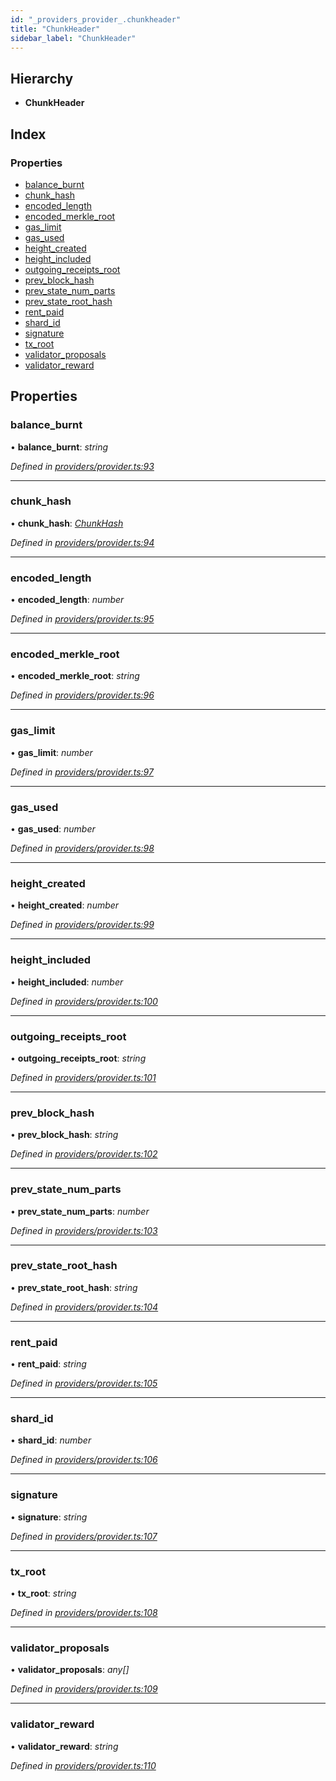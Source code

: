 ```yaml
---
id: "_providers_provider_.chunkheader"
title: "ChunkHeader"
sidebar_label: "ChunkHeader"
---
```


## Hierarchy

* **ChunkHeader**

## Index

### Properties

* [balance_burnt](_providers_provider_.chunkheader.md#balance_burnt)
* [chunk_hash](_providers_provider_.chunkheader.md#chunk_hash)
* [encoded_length](_providers_provider_.chunkheader.md#encoded_length)
* [encoded_merkle_root](_providers_provider_.chunkheader.md#encoded_merkle_root)
* [gas_limit](_providers_provider_.chunkheader.md#gas_limit)
* [gas_used](_providers_provider_.chunkheader.md#gas_used)
* [height_created](_providers_provider_.chunkheader.md#height_created)
* [height_included](_providers_provider_.chunkheader.md#height_included)
* [outgoing_receipts_root](_providers_provider_.chunkheader.md#outgoing_receipts_root)
* [prev_block_hash](_providers_provider_.chunkheader.md#prev_block_hash)
* [prev_state_num_parts](_providers_provider_.chunkheader.md#prev_state_num_parts)
* [prev_state_root_hash](_providers_provider_.chunkheader.md#prev_state_root_hash)
* [rent_paid](_providers_provider_.chunkheader.md#rent_paid)
* [shard_id](_providers_provider_.chunkheader.md#shard_id)
* [signature](_providers_provider_.chunkheader.md#signature)
* [tx_root](_providers_provider_.chunkheader.md#tx_root)
* [validator_proposals](_providers_provider_.chunkheader.md#validator_proposals)
* [validator_reward](_providers_provider_.chunkheader.md#validator_reward)

## Properties

###  balance_burnt

• **balance_burnt**: *string*

*Defined in [providers/provider.ts:93](https://github.com/nearprotocol/nearlib/blob/b8cdef5/src.ts/providers/provider.ts#L93)*

___

###  chunk_hash

• **chunk_hash**: *[ChunkHash](../modules/_providers_provider_.md#chunkhash)*

*Defined in [providers/provider.ts:94](https://github.com/nearprotocol/nearlib/blob/b8cdef5/src.ts/providers/provider.ts#L94)*

___

###  encoded_length

• **encoded_length**: *number*

*Defined in [providers/provider.ts:95](https://github.com/nearprotocol/nearlib/blob/b8cdef5/src.ts/providers/provider.ts#L95)*

___

###  encoded_merkle_root

• **encoded_merkle_root**: *string*

*Defined in [providers/provider.ts:96](https://github.com/nearprotocol/nearlib/blob/b8cdef5/src.ts/providers/provider.ts#L96)*

___

###  gas_limit

• **gas_limit**: *number*

*Defined in [providers/provider.ts:97](https://github.com/nearprotocol/nearlib/blob/b8cdef5/src.ts/providers/provider.ts#L97)*

___

###  gas_used

• **gas_used**: *number*

*Defined in [providers/provider.ts:98](https://github.com/nearprotocol/nearlib/blob/b8cdef5/src.ts/providers/provider.ts#L98)*

___

###  height_created

• **height_created**: *number*

*Defined in [providers/provider.ts:99](https://github.com/nearprotocol/nearlib/blob/b8cdef5/src.ts/providers/provider.ts#L99)*

___

###  height_included

• **height_included**: *number*

*Defined in [providers/provider.ts:100](https://github.com/nearprotocol/nearlib/blob/b8cdef5/src.ts/providers/provider.ts#L100)*

___

###  outgoing_receipts_root

• **outgoing_receipts_root**: *string*

*Defined in [providers/provider.ts:101](https://github.com/nearprotocol/nearlib/blob/b8cdef5/src.ts/providers/provider.ts#L101)*

___

###  prev_block_hash

• **prev_block_hash**: *string*

*Defined in [providers/provider.ts:102](https://github.com/nearprotocol/nearlib/blob/b8cdef5/src.ts/providers/provider.ts#L102)*

___

###  prev_state_num_parts

• **prev_state_num_parts**: *number*

*Defined in [providers/provider.ts:103](https://github.com/nearprotocol/nearlib/blob/b8cdef5/src.ts/providers/provider.ts#L103)*

___

###  prev_state_root_hash

• **prev_state_root_hash**: *string*

*Defined in [providers/provider.ts:104](https://github.com/nearprotocol/nearlib/blob/b8cdef5/src.ts/providers/provider.ts#L104)*

___

###  rent_paid

• **rent_paid**: *string*

*Defined in [providers/provider.ts:105](https://github.com/nearprotocol/nearlib/blob/b8cdef5/src.ts/providers/provider.ts#L105)*

___

###  shard_id

• **shard_id**: *number*

*Defined in [providers/provider.ts:106](https://github.com/nearprotocol/nearlib/blob/b8cdef5/src.ts/providers/provider.ts#L106)*

___

###  signature

• **signature**: *string*

*Defined in [providers/provider.ts:107](https://github.com/nearprotocol/nearlib/blob/b8cdef5/src.ts/providers/provider.ts#L107)*

___

###  tx_root

• **tx_root**: *string*

*Defined in [providers/provider.ts:108](https://github.com/nearprotocol/nearlib/blob/b8cdef5/src.ts/providers/provider.ts#L108)*

___

###  validator_proposals

• **validator_proposals**: *any[]*

*Defined in [providers/provider.ts:109](https://github.com/nearprotocol/nearlib/blob/b8cdef5/src.ts/providers/provider.ts#L109)*

___

###  validator_reward

• **validator_reward**: *string*

*Defined in [providers/provider.ts:110](https://github.com/nearprotocol/nearlib/blob/b8cdef5/src.ts/providers/provider.ts#L110)*

